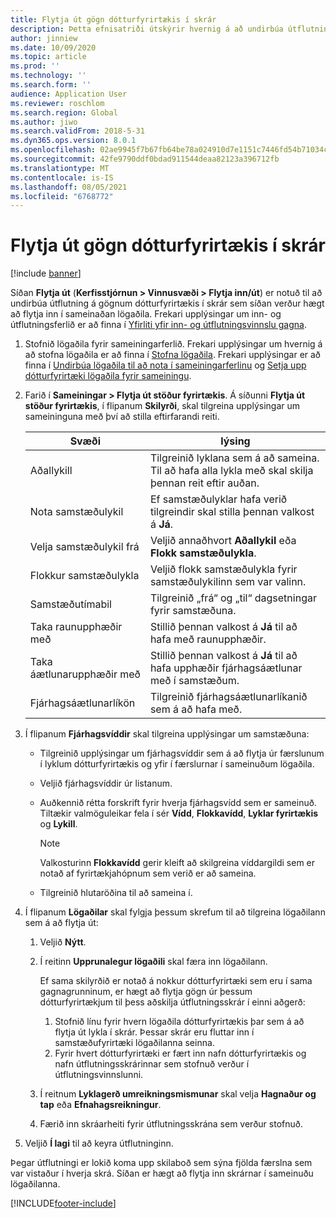 ```yaml
---
title: Flytja út gögn dótturfyrirtækis í skrár
description: Þetta efnisatriði útskýrir hvernig á að undirbúa útflutning gagna úr Microsoft Dynamics 365 Finance og síðan flytja þau inn í sameinaðan lögaðila.
author: jinniew
ms.date: 10/09/2020
ms.topic: article
ms.prod: ''
ms.technology: ''
ms.search.form: ''
audience: Application User
ms.reviewer: roschlom
ms.search.region: Global
ms.author: jiwo
ms.search.validFrom: 2018-5-31
ms.dyn365.ops.version: 8.0.1
ms.openlocfilehash: 02ae9945f7b67fb64be78a024910d7e1151c7446fd54b71034c5ba448c00b081
ms.sourcegitcommit: 42fe9790ddf0bdad911544deaa82123a396712fb
ms.translationtype: MT
ms.contentlocale: is-IS
ms.lasthandoff: 08/05/2021
ms.locfileid: "6768772"
---
```

# <a name="export-subsidiary-data-to-files"></a>Flytja út gögn dótturfyrirtækis í skrár

[!include [banner](../includes/banner.md)]

Síðan **Flytja út** (**Kerfisstjórnun \> Vinnusvæði \> Flytja inn/út**) er notuð til að undirbúa útflutning á gögnum dótturfyrirtækis í skrár sem síðan verður hægt að flytja inn í sameinaðan lögaðila. Frekari upplýsingar um inn- og útflutningsferlið er að finna í [Yfirliti yfir inn- og útflutningsvinnslu gagna](../../fin-ops-core/dev-itpro/data-entities/data-import-export-job.md).

1. Stofnið lögaðila fyrir sameiningarferlið. Frekari upplýsingar um hvernig á að stofna lögaðila er að finna í [Stofna lögaðila](../../fin-ops-core/fin-ops/organization-administration/tasks/create-legal-entity.md). Frekari upplýsingar er að finna í [Undirbúa lögaðila til að nota í sameiningarferlinu](prepare-company-for-consolidation.md) og [Setja upp dótturfyrirtæki lögaðila fyrir sameiningu](set-up-subsidiary-company-for-consolidation.md). 

2. Farið í **Sameiningar \> Flytja út stöður fyrirtækis**. Á síðunni **Flytja út stöður fyrirtækis**, í flipanum **Skilyrði**, skal tilgreina upplýsingar um sameininguna með því að stilla eftirfarandi reiti.

    | Svæði                             | lýsing |
    |-----------------------------------|-------|
    | Aðallykill                      | Tilgreinið lyklana sem á að sameina. Til að hafa alla lykla með skal skilja þennan reit eftir auðan. |
    | Nota samstæðulykil         | Ef samstæðulyklar hafa verið tilgreindir skal stilla þennan valkost á **Já**. |
    | Velja samstæðulykil frá | Veljið annaðhvort **Aðallykil** eða **Flokk samstæðulykla**. |
    | Flokkur samstæðulykla       | Veljið flokk samstæðulykla fyrir samstæðulykilinn sem var valinn. |
    | Samstæðutímabil              | Tilgreinið „frá“ og „til“ dagsetningar fyrir samstæðuna. |
    | Taka raunupphæðir með            | Stillið þennan valkost á **Já** til að hafa með raunupphæðir. |
    | Taka áætlunarupphæðir með            | Stillið þennan valkost á **Já** til að hafa upphæðir fjárhagsáætlunar með í samstæðum. |
    | Fjárhagsáætlunarlíkön                     | Tilgreinið fjárhagsáætlunarlíkanið sem á að hafa með. |

3. Í flipanum **Fjárhagsvíddir** skal tilgreina upplýsingar um samstæðuna:

    - Tilgreinið upplýsingar um fjárhagsvíddir sem á að flytja úr færslunum í lyklum dótturfyrirtækis og yfir í færslurnar í sameinuðum lögaðila.
    - Veljið fjárhagsvíddir úr listanum.
    - Auðkennið rétta forskrift fyrir hverja fjárhagsvídd sem er sameinuð. Tiltækir valmöguleikar fela í sér **Vídd**, **Flokkavídd**, **Lyklar fyrirtækis** og **Lykill**.

        > [!NOTE]
        > Valkosturinn **Flokkavídd** gerir kleift að skilgreina víddargildi sem er notað af fyrirtækjahópnum sem verið er að sameina.

    - Tilgreinið hlutaröðina til að sameina í.

4. Í flipanum **Lögaðilar** skal fylgja þessum skrefum til að tilgreina lögaðilann sem á að flytja út:

    1. Veljið **Nýtt**.
    2. Í reitinn **Upprunalegur lögaðili** skal færa inn lögaðilann.

        Ef sama skilyrðið er notað á nokkur dótturfyrirtæki sem eru í sama gagnagrunninum, er hægt að flytja gögn úr þessum dótturfyrirtækjum til þess aðskilja útflutningsskrár í einni aðgerð:

        1. Stofnið línu fyrir hvern lögaðila dótturfyrirtækis þar sem á að flytja út lykla í skrár. Þessar skrár eru fluttar inn í samstæðufyrirtæki lögaðilanna seinna.
        2. Fyrir hvert dótturfyrirtæki er fært inn nafn dótturfyrirtækis og nafn útflutningsskrárinnar sem stofnuð verður í útflutningsvinnslunni.

    3. Í reitnum **Lyklagerð umreikningsmismunar** skal velja **Hagnaður og tap** eða **Efnahagsreikningur**.
    4. Færið inn skráarheiti fyrir útflutningsskrána sem verður stofnuð.

5. Veljið **Í lagi** til að keyra útflutninginn.

Þegar útflutningi er lokið koma upp skilaboð sem sýna fjölda færslna sem var vistaður í hverja skrá. Síðan er hægt að flytja inn skrárnar í sameinuðu lögaðilanna.


[!INCLUDE[footer-include](../../includes/footer-banner.md)]
